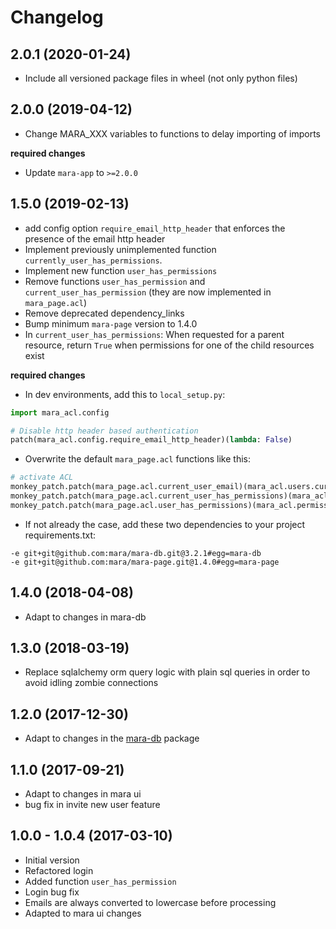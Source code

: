 # Changelog

## 2.0.1 (2020-01-24)

- Include all versioned package files in wheel (not only python files)


## 2.0.0 (2019-04-12)

- Change MARA_XXX variables to functions to delay importing of imports

**required changes** 

- Update `mara-app` to `>=2.0.0`


## 1.5.0 (2019-02-13)

- add config option `require_email_http_header` that enforces the presence of the email http header
- Implement previously unimplemented function `currently_user_has_permissions`.
- Implement new function `user_has_permissions`
- Remove functions `user_has_permission` and `current_user_has_permission` (they are now implemented in `mara_page.acl`)
- Remove deprecated dependency_links
- Bump minimum `mara-page` version to 1.4.0
- In `current_user_has_permissions`: When requested for a parent resource, return `True` when permissions for one of the child resources exist 

**required changes**

- In dev environments, add this to `local_setup.py`:

```python
import mara_acl.config

# Disable http header based authentication
patch(mara_acl.config.require_email_http_header)(lambda: False)
```

- Overwrite the default `mara_page.acl` functions like this:

```python
# activate ACL
monkey_patch.patch(mara_page.acl.current_user_email)(mara_acl.users.current_user_email)
monkey_patch.patch(mara_page.acl.current_user_has_permissions)(mara_acl.permissions.current_user_has_permissions)
monkey_patch.patch(mara_page.acl.user_has_permissions)(mara_acl.permissions.user_has_permissions)
```


- If not already the case, add these two dependencies to your project requirements.txt:

```        
-e git+git@github.com:mara/mara-db.git@3.2.1#egg=mara-db
-e git+git@github.com:mara/mara-page.git@1.4.0#egg=mara-page
```


## 1.4.0 (2018-04-08)

- Adapt to changes in mara-db


## 1.3.0 (2018-03-19)

- Replace sqlalchemy orm query logic with plain sql queries in order to avoid idling zombie connections
 

## 1.2.0 (2017-12-30)

- Adapt to changes in the [mara-db](https://github.com/mara/mara-db) package


## 1.1.0 (2017-09-21)

- Adapt to changes in mara ui
- bug fix in invite new user feature



## 1.0.0 - 1.0.4 (2017-03-10) 

- Initial version
- Refactored login 
- Added function `user_has_permission`
- Login bug fix
- Emails are always converted to lowercase before processing
- Adapted to mara ui changes

